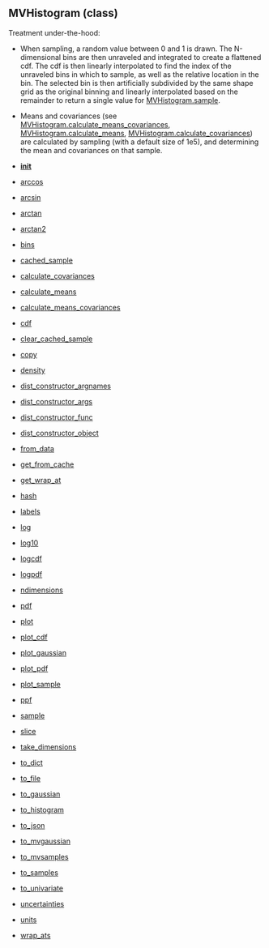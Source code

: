 ## MVHistogram (class)



Treatment under-the-hood:

* When sampling, a random value between 0 and 1 is drawn.  The N-dimensional
bins are then unraveled and integrated to create a flattened cdf.  The
cdf is then linearly interpolated to find the index of the unraveled bins
in which to sample, as well as the relative location in the bin.  The selected
bin is then artificially subdivided by the same shape grid as the original
binning and linearly interpolated based on the remainder to return a single
value for [MVHistogram.sample](MVHistogram.sample.md).

* Means and covariances (see [MVHistogram.calculate_means_covariances](MVHistogram.calculate_means_covariances.md),
[MVHistogram.calculate_means](MVHistogram.calculate_means.md), [MVHistogram.calculate_covariances](MVHistogram.calculate_covariances.md)) are calculated
by sampling (with a default size of 1e5), and determining the mean and covariances
on that sample.




* [__init__](MVHistogram.__init__.md)
* [arccos](MVHistogram.arccos.md)
* [arcsin](MVHistogram.arcsin.md)
* [arctan](MVHistogram.arctan.md)
* [arctan2](MVHistogram.arctan2.md)
* [bins](MVHistogram.bins.md)
* [cached_sample](MVHistogram.cached_sample.md)
* [calculate_covariances](MVHistogram.calculate_covariances.md)
* [calculate_means](MVHistogram.calculate_means.md)
* [calculate_means_covariances](MVHistogram.calculate_means_covariances.md)
* [cdf](MVHistogram.cdf.md)
* [clear_cached_sample](MVHistogram.clear_cached_sample.md)
* [copy](MVHistogram.copy.md)
* [density](MVHistogram.density.md)
* [dist_constructor_argnames](MVHistogram.dist_constructor_argnames.md)
* [dist_constructor_args](MVHistogram.dist_constructor_args.md)
* [dist_constructor_func](MVHistogram.dist_constructor_func.md)
* [dist_constructor_object](MVHistogram.dist_constructor_object.md)
* [from_data](MVHistogram.from_data.md)
* [get_from_cache](MVHistogram.get_from_cache.md)
* [get_wrap_at](MVHistogram.get_wrap_at.md)
* [hash](MVHistogram.hash.md)
* [labels](MVHistogram.labels.md)
* [log](MVHistogram.log.md)
* [log10](MVHistogram.log10.md)
* [logcdf](MVHistogram.logcdf.md)
* [logpdf](MVHistogram.logpdf.md)
* [ndimensions](MVHistogram.ndimensions.md)
* [pdf](MVHistogram.pdf.md)
* [plot](MVHistogram.plot.md)
* [plot_cdf](MVHistogram.plot_cdf.md)
* [plot_gaussian](MVHistogram.plot_gaussian.md)
* [plot_pdf](MVHistogram.plot_pdf.md)
* [plot_sample](MVHistogram.plot_sample.md)
* [ppf](MVHistogram.ppf.md)
* [sample](MVHistogram.sample.md)
* [slice](MVHistogram.slice.md)
* [take_dimensions](MVHistogram.take_dimensions.md)
* [to_dict](MVHistogram.to_dict.md)
* [to_file](MVHistogram.to_file.md)
* [to_gaussian](MVHistogram.to_gaussian.md)
* [to_histogram](MVHistogram.to_histogram.md)
* [to_json](MVHistogram.to_json.md)
* [to_mvgaussian](MVHistogram.to_mvgaussian.md)
* [to_mvsamples](MVHistogram.to_mvsamples.md)
* [to_samples](MVHistogram.to_samples.md)
* [to_univariate](MVHistogram.to_univariate.md)
* [uncertainties](MVHistogram.uncertainties.md)
* [units](MVHistogram.units.md)
* [wrap_ats](MVHistogram.wrap_ats.md)
